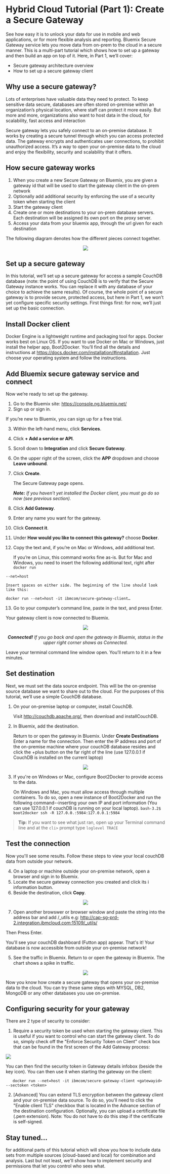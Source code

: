 # Hybrid Cloud Tutorial (Part 1): Create a Secure Gateway 
See how easy it is to unlock your data for use in mobile and web applications, or for more flexible analysis and reporting. Bluemix Secure Gateway service lets you move data from on-prem to the cloud in a secure manner. This is a multi-part tutorial which shows how to set up a gateway and then build an app on top of it. Here, in Part 1, we’ll cover:

- Secure gateway architecture overview
- How to set up a secure gateway client

## Why use a secure gateway?

Lots of enterprises have valuable data they need to protect. To keep sensitive data secure, databases are often stored on-premise within an organization’s physical location, where staff can protect it more easily. But more and more, organizations also want to host data in the cloud, for scalability, fast access and interaction

Secure gateway lets you safely connect to an on-premise database. It works by creating a secure tunnel through which you can access protected data. The gateway encrypts and authenticates user connections, to prohibit unauthorized access. It’s a way to open your on-premise data to the cloud and enjoy the flexibility, security and scalability that it offers.

## How secure gateway works

1. When you create a new Secure Gateway on Bluemix, you are given a gateway id that will be used to start the gateway client in the on-prem network
2. Optionally add additional security by enforcing the use of a security token when starting the client
3. Start the gateway client
4. Create one or more destinations to your on-prem database servers. Each destination will be assigned its own port on the proxy server.
5. Access your data from your bluemix app, through the url given for each destination

The following diagram denotes how the different pieces connect together. 
<p align="center"><img src="images/secure_gateway_diagram.png"/></p>

## Set up a secure gateway

In this tutorial, we’ll set up a secure gateway for access a sample CouchDB database (note: the point of using CouchDB is to verify that the Secure Gateway instance works. You can replace it with any database of your choice to achieve the same results). Of course, the whole point of a secure gateway is to provide secure, protected access, but here in Part 1, we won’t yet configure specific security settings. First things first: for now, we’ll just set up the basic connection.

## Install Docker client

Docker Engine is a lightweight runtime and packaging tool for apps.  Docker works best on Linux OS. If you want to use Docker on Mac or Windows, just install the helper app, Boot2Docker.  You’ll find all the details and instructions at  https://docs.docker.com/installation/#installation. Just choose your operating system and follow the  instructions.

## Add Bluemix secure gateway service and connect
Now we’re ready to set up the gateway.

1. Go to the Bluemix site: https://console.ng.bluemix.net/
2.  Sign up or sign in.

   If you’re new to Bluemix, you can sign up for a free trial. 

3. Within the left-hand menu, click **Services**.

4. Click **+ Add a service or API**.
5. Scroll down to **Integration** and click **Secure Gateway**.
6. On the upper right of the screen, click the **APP** dropdown and choose **Leave unbound**.
7. Click **Create**.

   The Secure Gateway page opens. 

    _**Note:** If you haven’t yet installed the Docker client, you must go do so now (see previous section)._

8. Click **Add Gateway**.
9. Enter any name you want for the gateway.
10. Click **Connect it**.
11. Under **How would you like to connect this gateway?** choose **Docker**.
12. Copy the text and, if you’re on Mac or Windows, add additional text.

    If you’re on Linux, this command works fine as-is. But for Mac and Windows, you need to insert the following additional text, right after `docker run`

   ``` --net=host ```

    Insert spaces on either side. The beginning of the line should look like this:

   ``` docker run --net=host -it ibmcom/secure-gateway-client… ```

13. Go to your computer’s command line, paste in the text, and press Enter.

   Your gateway client is now connected to Bluemix. 

<p align="center"><img src="images/connected.png"</p>
<p align="center"><i><strong>Connected!</strong> If you go back and open the gateway in Bluemix, 
status in the upper right corner shows as Connected.</i></p>

   Leave your terminal command line window open. You’ll return to it in a few minutes.


## Set destination

Next, we must set the data source endpoint. This will be the on-premise source database we want to share out to the cloud. For the purposes of this tutorial, we’ll use a simple CouchDB database.

1. On your on-premise laptop or computer, install CouchDB.

    Visit http://couchdb.apache.org/, then download and installCouchDB.
3. In Bluemix, add the destination.
 
    Return to or open the gateway in Bluemix. Under **Create Destinations** Enter a name for the connection. Then enter the IP address and port of the on-premise machine where your couchDB database resides and click the +plus button on the far right of the line (use 127.0.0.1 if CouchDB is installed on the current laptop)

<p align="center"><img src="images/add_destination.png"</p>

3. If you're on Windows or Mac, configure Boot2Docker to provide access to the data.

    On Windows and Mac, you must allow access through multiple containers. To do so, open a new instance of Boot2Docker and run the following command--inserting your own IP and port information (You can use 127.0.0.1 if couchDB is running on your local laptop).
``` bash-3.2$ boot2docker ssh -R 127.0.0.:5984:127.0.0.1:5984 ```

> **Tip:** If you want to see what just ran, open up your Terminal command line and at the `cli>` prompt type `loglevel TRACE`

## Test the connection

Now you'll see some results. Follow these steps to view your local couchDB data from outside your network.

4. On a laptop or machine outside your on-premise network, open a browser and sign in to Bluemix.
5. Locate the secure gateway connection you created and click its i information button.
6. Beside the destination, click **Copy**.

<p align="center"><img src="images/copy_dest.png"</p>

7. Open another browswer or browser window and paste the string into the address bar and add /_utils e.g: http://cap-sg-prd-2.integration.ibmcloud.com:15109/_utils/

Then Press Enter.

   You'll see your couchDB dashboard (Futton app) appear. That's it!  Your database is now accessible from outside your on-premise network!

5. See the traffic in Bluemix.
    Return to or open the gateway in Bluemix. The chart shows a spike in traffic.

<p align="center"><img src="images/traffic_spike.png"/></p>

Now you know how create a secure gateway that opens your on-premise data to the cloud. You can try these same steps  with  MYSQL, DB2, MongoDB or any other databases you use on-premise. 

## Configuring security for your gateway
There are 2 type of security to consider:

1. Require a security token be used when starting the gateway client. This is useful if you want to control who can start the gateway client. To do so, simply check off the "Enforce Security Token on Client" check box that can be found in the first screen of the Add Gateway process:

<p aligh="center"><img src="images/add_gateway_security.png"/></p>

You can then find the security token in Gateway details infobox (beside the key icon). You can then use it when starting the gateway on the client:

``` 
   docker run --net=host -it ibmcom/secure-gateway-client <gatewayid> --sectoken <token>
```
2. [Advanced] You can extend TLS encryption between the gateway client and your on-premise data source. To do so, you'll need to click the "Enable client TLS" checkbox that is located in the Advance section of the destination configuration. Optionally, you can upload a certificate file (.pem extension). Note: You do not have to do this step if the certificate is self-signed.

## Stay tuned...
for additional parts of this tutorial which will show you how to include data sets from multiple sources (cloud-based and local) for combination and analysis. Last but not least, we'll show how to implement security and permissions that let you control who sees what.
